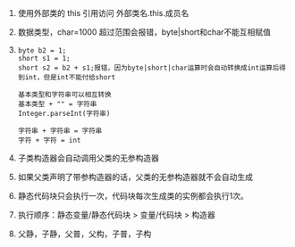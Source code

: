 1. 使用外部类的 this 引用访问 外部类名.this.成员名
2. 数据类型，char=1000 超过范围会报错，byte|short和char不能互相赋值
3. ```
   byte b2 = 1;
   short s1 = 1;
   short s2 = b2 + s1;报错，因为byte|short|char运算时会自动转换成int运算后得到int，但是int不能付给short
   
   基本类型和字符串可以相互转换
   基本类型 + "" = 字符串
   Integer.parseInt(字符串)
   
   字符串 + 字符串 = 字符串
   字符 + 字符 = int
   ```

4. 子类构造器会自动调用父类的无参构造器
5. 如果父类声明了带参构造器的话，父类的无参构造器就不会自动生成
6. 静态代码块只会执行一次，代码块每次生成类的实例都会执行1次。
7. 执行顺序：静态变量/静态代码块 > 变量/代码块 > 构造器
8. 父静，子静，父普，父构，子普，子构
